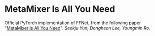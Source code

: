 # MetaMixer Is All You Need

Official PyTorch implementation of FFNet, from the following paper "[MetaMixer Is All You Need](https://arxiv.org/abs/2406.02021)".
*Seokju Yun, Dongheon Lee, Youngmin Ro.*

